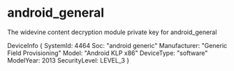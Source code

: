 # android_general
The widevine content decryption module private key for android_general 

 DeviceInfo {
    SystemId: 4464
    Soc: "android generic"
    Manufacturer: "Generic Field Provisioning"
    Model: "Android KLP x86"
    DeviceType: "software"
    ModelYear: 2013
    SecurityLevel: LEVEL_3
  }
